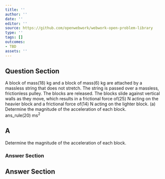 ```yaml
---
title: ''
author: ''
date: ''
editor: ''
source: https://github.com/openwebwork/webwork-open-problem-library
type: ''
tags: []
outcomes:
- TBD
assets: ''
---
```


## Question Section 

 
A block of mass(18) kg and a block of mass(6) kg are attached by a massless string that does not stretch. The string is passed over a massless, frictionless pulley. The blocks are released. The blocks slide against vertical walls as they move, which results in a frictional force of(25) N acting on the heavier block and a frictional force of(14) N acting on the lighter block. 
(a) Determine the magnitude of the acceleration of each block.  
 ans_rule(20) ms<sup>2<sup>

## A
Determine the magnitude of the acceleration of each block.  
### Answer Section


## Answer Section

